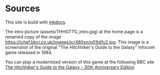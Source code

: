 # Sources
This site is build with [mkdocs](https://www.mkdocs.org/).

The intro picture (assets/THHGTTG_intro.jpg) at the home page is a renamed copy 
of the image <https://ichef.bbci.co.uk/images/ic/480xn/p01td1v2.jpg>. This image 
is a screenshot of the original "The Hitchhiker's Guide to the Galaxy" Infocom
game released in 1984.

You can play a modernized version of this game at the following BBC site
[The Hitchhiker's Guide to the Galaxy - 30th Anniversary Edition](https://www.bbc.co.uk/programmes/articles/1g84m0sXpnNCv84GpN2PLZG/the-game-30th-anniversary-edition)

